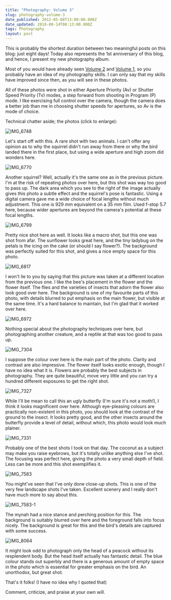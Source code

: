 ```yaml
---
title: "Photography: Volume 3"
slug: photography-volume-3
date_published: 2012-05-08T13:00:00.000Z
date_updated: 2018-08-14T08:13:00.000Z
tags: Photography
layout: post
---
```


This is probably the shortest duration between two meaningful posts on this blog: just eight days! Today also represents the 1st anniversary of this blog, and hence, I present my new photography album.

Most of you would have already seen [Volume 2](/2012/03/20/photography-volume-2/) and [Volume 1](/2011/10/19/photography-volume-1/), so you probably have an idea of my photography skills. I can only say that my skills have improved since then, as you will see in these photos.

All of these photos were shot in either Aperture Priority (Av) or Shutter Speed Priority (Tv) modes, a step forward from shooting in  Program (P) mode. I like exercising full control over the camera, though the camera does a better job than me in choosing shutter speeds for apertures, so Av is the mode of choice.

Technical chatter aside; the photos (click to enlarge):

![IMG_6748](/content/images/2018/08/IMG_6748.JPG)

Let\'s start off with this. A rare shot with two animals. I can\'t offer any opinion as to why the squirrel didn\'t run away from there or why the bird landed there in the first place, but using a wide aperture and high zoom did wonders here.

![IMG_6770](/content/images/2018/08/IMG_6770.JPG)

Another squirrel? Well, actually it\'s the same one as in the previous picture. I\'m at the risk of repeating photos over here, but this shot was way too good to pass up. The dark area which you see to the right of the image actually gives this photo a subtle effect and the squirrel\'s pose is fantastic. Using a digital camera gave me a wide choice of focal lengths without much adjustment. This one is 929 mm equivalent on a 35 mm film. Used f-stop 5.7 here, because wider apertures are beyond the camera\'s potential at these focal lengths.

![IMG_6799](/content/images/2018/08/IMG_6799.JPG)

Pretty nice shot here as well. It looks like a macro shot, but this one was shot from afar. The sunflower looks great here, and the tiny ladybug on the petals is the icing on the cake (or should I say flower?). The background was perfectly suited for this shot, and gives a nice empty space for this photo.

![IMG_6817](/content/images/2018/08/IMG_6817.JPG)

I won\'t lie to you by saying that this picture was taken at a different location from the previous one. I like the bee\'s placement in the flower and the flower itself. The flies and the varieties of insects that adorn the flower also look good over here. The background is one of my favourite parts of this photo, with details blurred to put emphasis on the main flower, but visible at the same time. It\'s a hard balance to maintain, but I\'m glad that it worked over here.

![IMG_6972](/content/images/2018/08/IMG_6972.JPG)

Nothing special about the photography techniques over here, but photographing another creature, and a reptile at that was too good to pass up.

![IMG_7304](/content/images/2018/08/IMG_7304.JPG)

I suppose the colour over here is the main part of the photo. Clarity and contrast are also impressive. The flower itself looks exotic enough, though I have no idea what it is. Flowers are probably the best subjects in photography. They are quite beautiful, move very little and you can try a hundred different exposures to get the right shot.

![IMG_7327](/content/images/2018/08/IMG_7327.JPG)

While I\'ll be mean to call this an ugly butterfly (I\'m sure it\'s not a moth!), I think it looks magnificent over here. Although eye-pleasing colours are practically non-existent in this photo, you should look at the contrast of the ground to the insect. It looks pretty good, and the other insects around the butterfly provide a level of detail, without which, this photo would look much plainer.

![IMG_7331](/content/images/2018/08/IMG_7331.JPG)

Probably one of the best shots I took on that day. The coconut as a subject may make you raise eyebrows, but it\'s totally unlike anything else I\'ve shot. The focusing was perfect here, giving the photo a very small depth of field. Less can be more and this shot exemplifies it.

![IMG_7583](/content/images/2018/08/IMG_7583.JPG)

You might\'ve seen that I\'ve only done close-up shots. This is one of the very few landscape shots I\'ve taken. Excellent scenery and I really don\'t have much more to say about this.

![IMG_7583-1](/content/images/2018/08/IMG_7583-1.JPG)

The mynah had a nice stance and perching position for this. The background is suitably blurred over here and the foreground falls into focus nicely. The background is great for this and the bird\'s details are captured with some success.

![IMG_8064](/content/images/2018/08/IMG_8064.JPG)

It might look odd to photograph only the head of a peacock without its resplendent body. But the head itself actually has fantastic detail. The blue colour stands out superbly and there is a generous amount of empty space in the photo which is essential for greater emphasis on the bird. An unorthodox, but great shot.

That\'s it folks! (I have no idea why I quoted that)

Comment, criticize, and praise at your own will.
